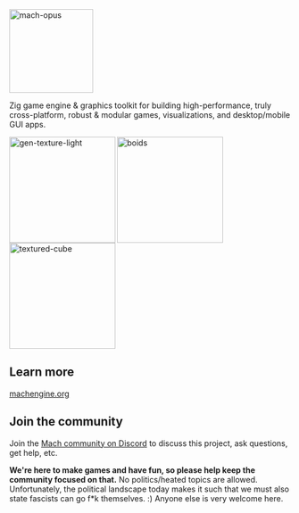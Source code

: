 <a href="https://machengine.org">
    <picture>
        <source media="(prefers-color-scheme: dark)" srcset="https://machengine.org/assets/media/mach/logo_dark.svg">
        <img alt="mach-opus" src="https://machengine.org/assets/media/mach/logo_light.svg" height="150px">
    </picture>
</a>

Zig game engine & graphics toolkit for building high-performance, truly cross-platform, robust & modular games, visualizations, and desktop/mobile GUI apps.

<a href="https://user-images.githubusercontent.com/3173176/173177664-2ac9e90b-9429-4b09-aaf9-b80b53fee49f.gif"><img align="left" src="https://user-images.githubusercontent.com/3173176/173177664-2ac9e90b-9429-4b09-aaf9-b80b53fee49f.gif" alt="gen-texture-light" height="190px"></img></a>
<a href="https://user-images.githubusercontent.com/3173176/163936001-fd9eb918-7c29-4dcc-bfcb-5586f2ea1f9a.gif"><img align="left" src="https://user-images.githubusercontent.com/3173176/163936001-fd9eb918-7c29-4dcc-bfcb-5586f2ea1f9a.gif" alt="boids" height="190px"></img></a>
<a href="https://user-images.githubusercontent.com/3173176/173177646-a3f0982c-f07b-496f-947b-265bdc71ece9.gif"><img src="https://user-images.githubusercontent.com/3173176/173177646-a3f0982c-f07b-496f-947b-265bdc71ece9.gif" alt="textured-cube" height="190px"></img></a>

## Learn more

[machengine.org](https://machengine.org)

## Join the community

Join the [Mach community on Discord](https://discord.gg/XNG3NZgCqp) to discuss this project, ask questions, get help, etc.

**We're here to make games and have fun, so please help keep the community focused on that.** No politics/heated topics are allowed. Unfortunately, the political landscape today makes it such that we must also state fascists can go f*k themselves. :) Anyone else is very welcome here.

